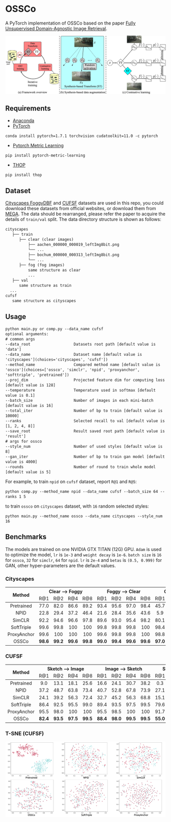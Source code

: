 # OSSCo

A PyTorch implementation of OSSCo based on the paper [Fully Unsupervised Domain-Agnostic Image Retrieval]().

![Network Architecture](result/structure.jpg)

## Requirements

- [Anaconda](https://www.anaconda.com/download/)
- [PyTorch](https://pytorch.org)

```
conda install pytorch=1.7.1 torchvision cudatoolkit=11.0 -c pytorch
```

- [Pytorch Metric Learning](https://kevinmusgrave.github.io/pytorch-metric-learning/)

```
pip install pytorch-metric-learning
```

- [THOP](https://github.com/Lyken17/pytorch-OpCounter)

```
pip install thop
```

## Dataset

[Cityscapes FoggyDBF](https://www.cityscapes-dataset.com/) and
[CUFSF](http://mmlab.ie.cuhk.edu.hk/archive/cufsf/) datasets are used in this repo, you could download these datasets
from official websites, or download them from [MEGA](https://mega.nz/folder/5sQD0QqK#zM5GfOSPvpPpfquGJd8Vjg). The data
should be rearranged, please refer the paper to acquire the details of `train/val` split. The data directory structure
is shown as follows:

 ```
 cityscapes
    ├── train
       ├── clear (clear images)
           ├── aachen_000000_000019_leftImg8bit.png
           └── ...
           ├── bochum_000000_000313_leftImg8bit.png
           └── ...
       ├── fog (fog images)
           same structure as clear
           ...         
    ├── val
       same structure as train
   ...
cufsf
    same structure as cityscapes
```

## Usage

```
python main.py or comp.py --data_name cufsf
optional arguments:
# common args
--data_root                   Datasets root path [default value is 'data']
--data_name                   Dataset name [default value is 'cityscapes'](choices='cityscapes', 'cufsf'])
--method_name                 Compared method name [default value is 'ossco'](choices=['ossco', 'simclr', 'npid', 'proxyanchor', 'softtriple', 'pretrained'])
--proj_dim                    Projected feature dim for computing loss [default value is 128]
--temperature                 Temperature used in softmax [default value is 0.1]
--batch_size                  Number of images in each mini-batch [default value is 16]
--total_iter                  Number of bp to train [default value is 10000]
--ranks                       Selected recall to val [default value is [1, 2, 4, 8]]
--save_root                   Result saved root path [default value is 'result']
# args for ossco
--style_num                   Number of used styles [default value is 8]
--gan_iter                    Number of bp to train gan model [default value is 4000]
--rounds                      Number of round to train whole model [default value is 5]
```

For example, to train `npid` on `cufsf` dataset, report `R@1` and `R@5`:

```
python comp.py --method_name npid --data_name cufsf --batch_size 64 --ranks 1 5
```

to train `ossco` on `cityscapes` dataset, with `16` random selected styles:

```
python main.py --method_name ossco --data_name cityscapes --style_num 16
```

## Benchmarks

The models are trained on one NVIDIA GTX TITAN (12G) GPU. `Adam` is used to optimize the model, `lr` is `1e-3`
and `weight decay` is `1e-6`. `batch size` is `16` for `ossco`, `32` for `simclr`, `64` for `npid`.
`lr` is `2e-4` and `betas` is `(0.5, 0.999)` for GAN, other hyper-parameters are the default values.

### Cityscapes

<table>
<thead>
  <tr>
    <th rowspan="2">Method</th>
    <th colspan="4">Clear --&gt; Foggy</th>
    <th colspan="4">Foggy --&gt; Clear</th>
    <th colspan="4">Clear &lt;--&gt; Foggy</th>
    <th rowspan="2">Download</th>
  </tr>
  <tr>
    <td align="center">R@1</td>
    <td align="center">R@2</td>
    <td align="center">R@4</td>
    <td align="center">R@8</td>
    <td align="center">R@1</td>
    <td align="center">R@2</td>
    <td align="center">R@4</td>
    <td align="center">R@8</td>
    <td align="center">R@1</td>
    <td align="center">R@2</td>
    <td align="center">R@4</td>
    <td align="center">R@8</td>
  </tr>
</thead>
<tbody>
  <tr>
    <td align="center">Pretrained</td>
    <td align="center">77.0</td>
    <td align="center">82.0</td>
    <td align="center">86.6</td>
    <td align="center">89.2</td>
    <td align="center">93.4</td>
    <td align="center">95.6</td>
    <td align="center">97.0</td>
    <td align="center">98.4</td>
    <td align="center">45.7</td>
    <td align="center">53.3</td>
    <td align="center">59.3</td>
    <td align="center">65.4</td>
    <td align="center"><a href="https://pan.baidu.com/s/1G9qdUvrFHqEm1kbmPmel9w">ea3u</a></td>
  </tr>
  <tr>
    <td align="center">NPID</td>
    <td align="center">22.8</td>
    <td align="center">29.4</td>
    <td align="center">37.2</td>
    <td align="center">46.4</td>
    <td align="center">21.6</td>
    <td align="center">28.4</td>
    <td align="center">35.6</td>
    <td align="center">43.6</td>
    <td align="center">5.9</td>
    <td align="center">8.3</td>
    <td align="center">11.2</td>
    <td align="center">14.1</td>
    <td align="center"><a href="https://pan.baidu.com/s/1PWLOBKWb8gUUibXOX9OQyA">hu2k</a></td>
  </tr>
  <tr>
    <td align="center">SimCLR</td>
    <td align="center">92.2</td>
    <td align="center">94.6</td>
    <td align="center">96.6</td>
    <td align="center">97.8</td>
    <td align="center">89.6</td>
    <td align="center">93.0</td>
    <td align="center">95.4</td>
    <td align="center">98.2</td>
    <td align="center">80.1</td>
    <td align="center">85.4</td>
    <td align="center">88.8</td>
    <td align="center">92.3</td>
    <td align="center"><a href="https://pan.baidu.com/s/1aJGLPODKE4cCHLZYDg96jA">4jvm</a></td>
  </tr>
  <tr>
    <td align="center">SoftTriple</td>
    <td align="center">99.6</td>
    <td align="center">99.8</td>
    <td align="center">100</td>
    <td align="center">100</td>
    <td align="center">99.8</td>
    <td align="center">99.8</td>
    <td align="center">99.8</td>
    <td align="center">100</td>
    <td align="center">98.4</td>
    <td align="center">99.7</td>
    <td align="center">99.8</td>
    <td align="center">99.9</td>
    <td align="center"><a href="https://pan.baidu.com/s/1mYIRpX4ABX9YVLs0gFJVmg">6we5</a></td>
  </tr>
  <tr>
    <td align="center">ProxyAnchor</td>
    <td align="center">99.6</td>
    <td align="center">100</td>
    <td align="center">100</td>
    <td align="center">100</td>
    <td align="center">99.6</td>
    <td align="center">99.8</td>
    <td align="center">99.8</td>
    <td align="center">100</td>
    <td align="center">98.8</td>
    <td align="center">99.6</td>
    <td align="center">99.6</td>
    <td align="center">99.8</td>
    <td align="center"><a href="https://pan.baidu.com/s/1aEQhoDH3ciAHESbzSfeR6Q">99k3</a></td>
  </tr>
  <tr>
    <td align="center">OSSCo</td>
    <td align="center"><b>98.6</b></td>
    <td align="center"><b>99.2</b></td>
    <td align="center"><b>99.6</b></td>
    <td align="center"><b>99.8</b></td>
    <td align="center"><b>99.0</b></td>
    <td align="center"><b>99.4</b></td>
    <td align="center"><b>99.6</b></td>
    <td align="center"><b>99.6</b></td>
    <td align="center"><b>97.0</b></td>
    <td align="center"><b>98.6</b></td>
    <td align="center"><b>99.2</b></td>
    <td align="center"><b>99.5</b></td>
    <td align="center"><a href="https://pan.baidu.com/s/19d3v1PTnX-Z3dH7ifeY1oA">cb2b</a></td>
  </tr>
</tbody>
</table>

### CUFSF

<table>
<thead>
  <tr>
    <th rowspan="2">Method</th>
    <th colspan="4">Sketch --&gt; Image</th>
    <th colspan="4">Image --&gt; Sketch</th>
    <th colspan="4">Sketch &lt;--&gt; Image</th>
    <th rowspan="2">Download</th>
  </tr>
  <tr>
    <td align="center">R@1</td>
    <td align="center">R@2</td>
    <td align="center">R@4</td>
    <td align="center">R@8</td>
    <td align="center">R@1</td>
    <td align="center">R@2</td>
    <td align="center">R@4</td>
    <td align="center">R@8</td>
    <td align="center">R@1</td>
    <td align="center">R@2</td>
    <td align="center">R@4</td>
    <td align="center">R@8</td>
  </tr>
</thead>
<tbody>
  <tr>
    <td align="center">Pretrained</td>
    <td align="center">9.0</td>
    <td align="center">13.1</td>
    <td align="center">18.1</td>
    <td align="center">25.6</td>
    <td align="center">16.6</td>
    <td align="center">24.1</td>
    <td align="center">30.7</td>
    <td align="center">38.2</td>
    <td align="center">0.3</td>
    <td align="center">0.3</td>
    <td align="center">1.3</td>
    <td align="center">3.0</td>
    <td align="center"><a href="https://pan.baidu.com/s/1td9R3zV1buYg5ekvaEaMSg">imi4</a></td>
  </tr>
  <tr>
    <td align="center">NPID</td>
    <td align="center">37.2</td>
    <td align="center">48.7</td>
    <td align="center">63.8</td>
    <td align="center">73.4</td>
    <td align="center">40.7</td>
    <td align="center">52.8</td>
    <td align="center">67.8</td>
    <td align="center">73.9</td>
    <td align="center">27.1</td>
    <td align="center">34.4</td>
    <td align="center">46.0</td>
    <td align="center">60.1</td>
    <td align="center"><a href="https://pan.baidu.com/s/1MKLAWG4x-tr-9T7M2exUFg">xvci</a></td>
  </tr>
  <tr>
    <td align="center">SimCLR</td>
    <td align="center">24.1</td>
    <td align="center">39.2</td>
    <td align="center">56.3</td>
    <td align="center">72.4</td>
    <td align="center">32.7</td>
    <td align="center">45.2</td>
    <td align="center">56.3</td>
    <td align="center">68.8</td>
    <td align="center">15.1</td>
    <td align="center">21.9</td>
    <td align="center">33.7</td>
    <td align="center">49.0</td>
    <td align="center"><a href="https://pan.baidu.com/s/1WzYf-QmAB1YjfEMLdkAIeg">xtux</a></td>
  </tr>
  <tr>
    <td align="center">SoftTriple</td>
    <td align="center">86.4</td>
    <td align="center">92.5</td>
    <td align="center">95.5</td>
    <td align="center">99.0</td>
    <td align="center">89.4</td>
    <td align="center">93.5</td>
    <td align="center">97.5</td>
    <td align="center">99.5</td>
    <td align="center">79.6</td>
    <td align="center">85.9</td>
    <td align="center">92.7</td>
    <td align="center">96.2</td>
    <td align="center"><a href="https://pan.baidu.com/s/1L7iUrQmtzlaSOVqLjfv-Tw">5qb9</a></td>
  </tr>
  <tr>
    <td align="center">ProxyAnchor</td>
    <td align="center">95.5</td>
    <td align="center">98.0</td>
    <td align="center">100</td>
    <td align="center">100</td>
    <td align="center">95.5</td>
    <td align="center">98.5</td>
    <td align="center">100</td>
    <td align="center">100</td>
    <td align="center">91.7</td>
    <td align="center">95.7</td>
    <td align="center">98.2</td>
    <td align="center">99.7</td>
    <td align="center"><a href="https://pan.baidu.com/s/1YWRsng6X9lq1yVNbJv6aVQ">inai</a></td>
  </tr>
  <tr>
    <td align="center">OSSCo</td>
    <td align="center"><b>82.4</b></td>
    <td align="center"><b>93.5</b></td>
    <td align="center"><b>97.5</b></td>
    <td align="center"><b>99.5</b></td>
    <td align="center"><b>88.4</b></td>
    <td align="center"><b>98.0</b></td>
    <td align="center"><b>99.5</b></td>
    <td align="center"><b>99.5</b></td>
    <td align="center"><b>55.0</b></td>
    <td align="center"><b>70.4</b></td>
    <td align="center"><b>87.2</b></td>
    <td align="center"><b>94.5</b></td>
    <td align="center"><a href="https://pan.baidu.com/s/1Jh0zTifYl2ul9__R7WrSuw">q6ji</a></td>
  </tr>
</tbody>
</table>

### T-SNE (CUFSF)

![tsne](result/tsne.png)
